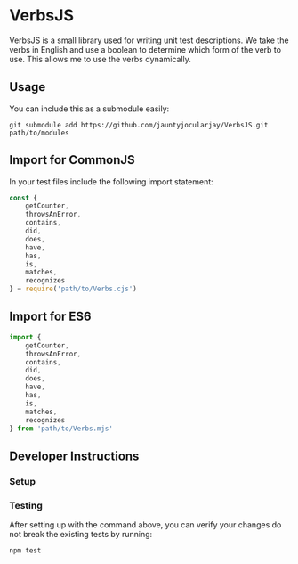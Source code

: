 # VerbsJS

VerbsJS is a small library used for writing unit test descriptions. We take the verbs in English and use a boolean to determine which form of the verb to use. This allows me to use the verbs dynamically.

## Usage 

You can include this as a submodule easily:

```
git submodule add https://github.com/jauntyjocularjay/VerbsJS.git path/to/modules
```

## Import for CommonJS

In your test files include the following import statement:

```js
const {
    getCounter,
    throwsAnError,
    contains,
    did,
    does,
    have,
    has,
    is,
    matches,
    recognizes
} = require('path/to/Verbs.cjs')
```

## Import for ES6

```js
import {
    getCounter,
    throwsAnError,
    contains,
    did,
    does,
    have,
    has,
    is,
    matches,
    recognizes
} from 'path/to/Verbs.mjs'
```

## Developer Instructions

### Setup


### Testing

After setting up with the command above, you can verify your changes do not break the existing tests by running:

```
npm test
```
